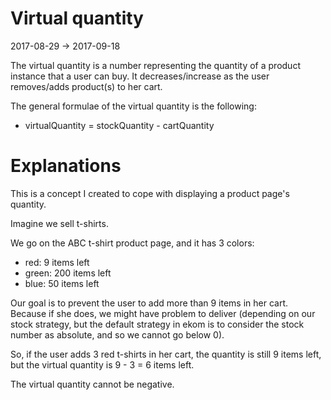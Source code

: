 Virtual quantity
===================
2017-08-29 -> 2017-09-18



The virtual quantity is a number representing the quantity of a product instance that a user can buy.
It decreases/increase as the user removes/adds product(s) to her cart.


The general formulae of the virtual quantity is the following:


- virtualQuantity = stockQuantity - cartQuantity






Explanations
=============

This is a concept I created to cope with displaying a product page's quantity.


Imagine we sell t-shirts.

We go on the ABC t-shirt product page, and it has 3 colors:

- red: 9 items left
- green: 200 items left
- blue: 50 items left


Our goal is to prevent the user to add more than 9 items in her cart.
Because if she does, we might have problem to deliver (depending on our stock strategy, but the default 
strategy in ekom is to consider the stock number as absolute, and so we cannot go below 0).


So, if the user adds 3 red t-shirts in her cart, the quantity is still 9 items left,
but the virtual quantity is 9 - 3 = 6 items left.


The virtual quantity cannot be negative.









 